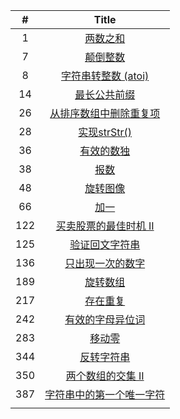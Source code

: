 |  #   |            Title             |
| :--: | :--------------------------: |
|  1   |  [两数之和](LeetCode-1.md)   |
|  7   |         [颠倒整数](LeetCode-7.md)         |
|  8   |   [字符串转整数 (atoi)](LeetCode-8.md)    |
|  14  |       [最长公共前缀](LeetCode-14.md)       |
|  26  |  [从排序数组中删除重复项](LeetCode-26.md)  |
|  28  |       [实现strStr()](LeetCode-28.md)      |
|  36  |        [有效的数独](LeetCode-36.md)        |
|  38  |           [报数](LeetCode-38.md)           |
|  48  |         [旋转图像](LeetCode-48.md)         |
|  66  |           [加一](LeetCode-66.md)           |
| 122  |  [买卖股票的最佳时机 II](LeetCode-122.md)   |
| 125  |      [验证回文字符串](LeetCode-125.md)      |
| 136  |     [只出现一次的数字](LeetCode-136.md)     |
| 189  |         [旋转数组](LeetCode-189.md)         |
| 217  |         [存在重复](LeetCode-217.md)         |
| 242  |     [有效的字母异位词](LeetCode-242.md)     |
| 283  |          [移动零](LeetCode-283.md)          |
| 344  |        [反转字符串](LeetCode-344.md)        |
| 350  |    [两个数组的交集 II](LeetCode-350.md)     |
| 387  | [字符串中的第一个唯一字符](LeetCode-387.md) |
|      |                              |